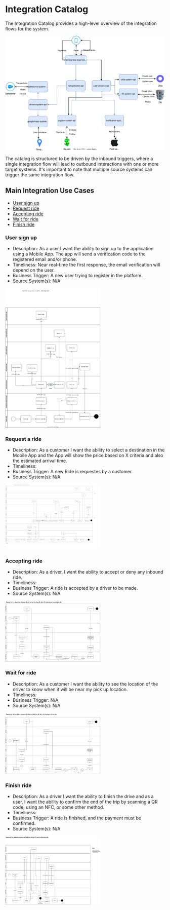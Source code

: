 

# Integration Catalog

The Integration Catalog provides a high-level overview of the integration flows for the system.

<a href="../../architecture/diagrams/entity-diagrams/integration-context-diagram.drawio.svg">
  <img src="../../architecture/diagrams/entity-diagrams/integration-context-diagram.drawio.svg" alt="alt text" width="800"/>
</a>

The catalog is structured to be driven by the inbound triggers, where a single integration flow will lead to outbound interactions with one or more target systems. It's important to note that multiple source systems can trigger the same integration flow.

## Main Integration Use Cases

- [User sign up](#user-sign-up)
- [Request ride](#request-a-ride)
- [Accepting ride](#accepting-ride)
- [Wait for ride](#wait-for-ride)
- [Finish ride](#finish-ride)

### User sign up 

- Description: As a user I want the ability to sign up to the application using a Mobile App.
The app will send a verification code to the registered email and/or phone.
- Timeliness: Near real-time the first response, the email verification will depend on the user.
- Business Trigger: A new user trying to register in the platform.
- Source System(s): N/A

<a href="../../architecture/diagrams/use-cases/sign-up-user-use-case.drawio.svg">
  <img src="../../architecture/diagrams/use-cases/sign-up-user-use-case.drawio.svg" alt="alt text" width="300"/>
</a>

### Request a ride

- Description: As a customer I want the ability to select a destination in the Mobile App and the App will show the price based on X criteria and also the estimated arrival time.
- Timeliness: 
- Business Trigger: A new Ride is requestes by a customer.
- Source System(s): N/A

<a href="../../architecture/diagrams/use-cases/request-ride-use-case.drawio.svg">
  <img src="../../architecture/diagrams/use-cases/request-ride-use-case.drawio.svg" alt="alt text" width="300"/>
</a>



### Accepting ride

- Description: As a driver, I want the ability to accept or deny any inbound ride.
- Timeliness: 
- Business Trigger: A ride is accepted by a driver to be made.
- Source System(s): N/A

<a href="../../architecture/diagrams/use-cases/accepting-ride-use-case.drawio.svg">
  <img src="../../architecture/diagrams/use-cases/accepting-ride-use-case.drawio.svg" alt="alt text" width="300"/>
</a>


### Wait for ride

- Description: As a customer I want the ability to see the location of the driver to know when it will be near my pick up location.
- Timeliness: 
- Business Trigger: N/A
- Source System(s): N/A

<a href="../../architecture/diagrams/use-cases/wait-for-ride-use-case.drawio.svg">
  <img src="../../architecture/diagrams/use-cases/wait-for-ride-use-case.drawio.svg" alt="alt text" width="300"/>
</a>



### Finish ride

- Description: As a driver I want the ability to finish the drive and as a user, I want the ability to confirm the end of the trip by scanning a QR code, using an NFC, or some other method.
- Timeliness: 
- Business Trigger: A ride is finished, and the payment must be confirmed.
- Source System(s): N/A

<a href="../../architecture/diagrams/use-cases/finishing-ride-use-case.drawio.svg">
  <img src="../../architecture/diagrams/use-cases/finishing-ride-use-case.drawio.svg" alt="alt text" width="300"/>
</a>
